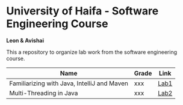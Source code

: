 # University of Haifa - Software Engineering Course

**Leon & Avishai**

This a repository to organize lab work from the software engineering course.

| Name | Grade | Link |
|------|-------|------|
| Familiarizing with Java, IntelliJ and Maven | xxx | [Lab1](https://github.com/avishai-oz/software-engineer/tree/main/Lab1)
| Multi-Threading in Java | xxx | [Lab2](https://github.com/avishai-oz/software-engineer/tree/main/Lab2)

